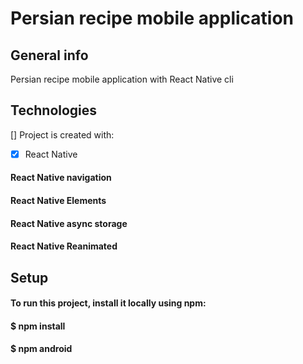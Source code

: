 # Persian recipe mobile application
## General info
Persian recipe mobile application with React Native cli
## Technologies
[] Project is created with:
- [x] React Native
#### React Native navigation
#### React Native Elements
#### React Native async storage
#### React Native Reanimated
## Setup
#### To run this project, install it locally using npm:
#### $ npm install
#### $ npm android
